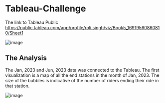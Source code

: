 # Tableau-Challenge
The link to Tableau Public https://public.tableau.com/app/profile/roli.singh/viz/Book5_16919560860810/Sheet1

![image](https://github.com/rolisingh10/Tableau-Challenge/assets/128007832/4567c928-f21d-4933-ba14-3427b9dac291)


## The Analysis

  The Jan, 2023 and Jun, 2023 data was connected to the Tableau. The first visualization is a map of all the end stations in the month of Jan, 2023. The size of the bubbles is indicative of the number of riders ending their ride in that station.

![image](https://github.com/rolisingh10/Tableau-Challenge/assets/128007832/1ea5e8d2-82e9-4f78-8867-ba4c32887ca2)
